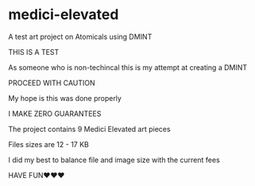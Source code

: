 # medici-elevated
A test art project on Atomicals using DMINT

THIS IS A TEST

As someone who is non-techincal this is my attempt at creating a DMINT

PROCEED WITH CAUTION

My hope is this was done properly

I MAKE ZERO GUARANTEES



The project contains 9 Medici Elevated art pieces

Files sizes are 12 - 17 KB

I did my best to balance file and image size with the current fees

HAVE FUN❤️❤️❤️
